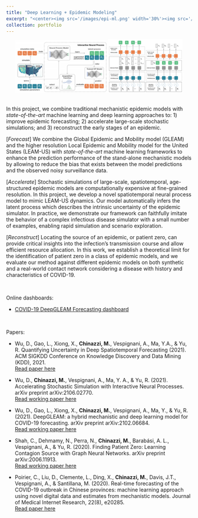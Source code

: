 ```yaml
---
title: "Deep Learning + Epidemic Modeling"
excerpt: "<center><img src='/images/epi-ml.png' width='30%'><img src='/images/epi-ml-2.png' width='30%'></center> <br/>We combine traditional epidemic modeling approaches with _state-of-the-art_ machine learning and deep learning methods to improve forecasts, accelerate large-scale stochastic simulations, and reconstruct the early stages of an epidemic. [Read more..](/current_projects/02-epi-ML/)"
collection: portfolio
---
```


<center><img src='/images/epi-ml.png' width='50%'><img src='/images/epi-ml-2.png' width='40%'></center>
<br/>

In this project, we combine traditional mechanistic epidemic models with _state-of-the-art_ machine learning and deep learning approaches to: 1) improve epidemic forecasting; 2) accelerate large-scale stochastic simulations; and 3) reconstruct the early stages of an epidemic.

[_Forecast_] We combine the Global Epidemic and Mobility model (GLEAM) and the higher resolution Local Epidemic and Mobility model for the United States (LEAM-US) with _state-of-the-art_ machine learning frameworks to enhance the prediction performance of the stand-alone mechanistic models by allowing to reduce the bias that exists between the model predictions and the observed noisy surveillance data. 

[_Accelerate_] Stochastic simulations of large-scale, spatiotemporal, age-structured epidemic models are computationally expensive at fine-grained resolution. In this project, we develop a novel spatiotemporal neural process model to mimic LEAM-US dynamics. Our model automatically infers the latent process which describes the intrinsic uncertainty of the epidemic simulator. In practice, we demonstrate our framework can faithfully imitate the behavior of a complex infectious disease simulator with a small number of examples, enabling rapid simulation and scenario exploration.

[_Reconstruct_] Locating the source of an epidemic, or patient zero, can provide critical
insights into the infection’s transmission course and allow efficient resource allocation. In this work, we establish a theoretical limit for the identification of patient zero in
a class of epidemic models, and we evaluate our method against different epidemic models on both synthetic and a real-world contact network considering a disease with history and characteristics of COVID-19.


<br/>

Online dashboards:

- [COVID-19 DeepGLEAM Forecasting dashboard](https://datascience.ucsd.edu/COVID19/)

<br/>


Papers:
- Wu, D., Gao, L., Xiong, X., __Chinazzi, M.__, Vespignani, A., Ma, Y.A., & Yu, R. Quantifying Uncertainty in Deep Spatiotemporal Forecasting (2021). ACM SIGKDD Conference on Knowledge Discovery and Data Mining (KDD), 2021. <br/> [Read paper here](https://dl.acm.org/doi/abs/10.1145/3447548.3467325)

- Wu, D., __Chinazzi, M.__, Vespignani, A., Ma, Y. A., & Yu, R. (2021). Accelerating Stochastic Simulation with Interactive Neural Processes. arXiv preprint arXiv:2106.02770.<br/> [Read working paper here](https://arxiv.org/abs/2106.02770)

- Wu, D., Gao, L., Xiong, X., __Chinazzi, M.__, Vespignani, A., Ma, Y., & Yu, R. (2021).  DeepGLEAM: a hybrid mechanistic and deep learning model for COVID-19 forecasting. arXiv preprint arXiv:2102.06684.<br/> [Read working paper here](https://arxiv.org/abs/2102.06684)

- Shah, C., Dehmamy, N., Perra, N., __Chinazzi, M.__, Barabási, A. L., Vespignani, A., & Yu, R. (2020). Finding Patient Zero: Learning Contagion Source with Graph Neural Networks. arXiv preprint arXiv:2006.11913.<br/> [Read working paper here](https://arxiv.org/abs/2006.11913)

- Poirier, C., Liu, D., Clemente, L., Ding, X., __Chinazzi, M.__, Davis, J.T., Vespignani, A., & Santillana, M. (2020). Real-time forecasting of the COVID-19 outbreak in Chinese provinces: machine learning approach using novel digital data and estimates from mechanistic models. Journal of Medical Internet Research, 22(8), e20285.<br/> [Read paper here](https://www.jmir.org/2020/8/e20285/)
